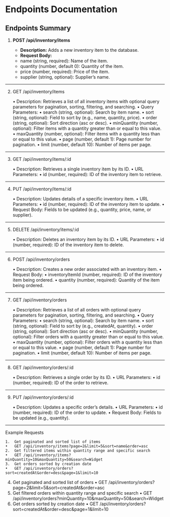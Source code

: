 # Endpoints Documentation

## Endpoints Summary

1. **POST /api/inventory/items**

    - **Description:** Adds a new inventory item to the database.
    - **Request Body:**
    - name (string, required): Name of the item.
    - quantity (number, default 0): Quantity of the item.
    - price (number, required): Price of the item.
    - supplier (string, optional): Supplier’s name.

<hr>

2. GET /api/inventory/items

    • Description: Retrieves a list of all inventory items with optional query parameters for pagination, sorting, filtering, and searching.
    • Query Parameters:
    • search (string, optional): Search by item name.
    • sort (string, optional): Field to sort by (e.g., name, quantity, price).
    • order (string, optional): Sort direction (asc or desc).
    • minQuantity (number, optional): Filter items with a quantity greater than or equal to this value.
    • maxQuantity (number, optional): Filter items with a quantity less than or equal to this value.
    • page (number, default 1): Page number for pagination.
    • limit (number, default 10): Number of items per page.

<hr>

3. GET /api/inventory/items/:id

    • Description: Retrieves a single inventory item by its ID.
    • URL Parameters:
    • id (number, required): ID of the inventory item to retrieve.

<hr>

4. PUT /api/inventory/items/:id

    • Description: Updates details of a specific inventory item.
    • URL Parameters:
    • id (number, required): ID of the inventory item to update.
    • Request Body: Fields to be updated (e.g., quantity, price, name, or supplier).

<hr>

5. DELETE /api/inventory/items/:id

    • Description: Deletes an inventory item by its ID.
    • URL Parameters:
    • id (number, required): ID of the inventory item to delete.

<hr>

6. POST /api/inventory/orders

    • Description: Creates a new order associated with an inventory item.
    • Request Body:
    • inventoryItemId (number, required): ID of the inventory item being ordered.
    • quantity (number, required): Quantity of the item being ordered.

<hr>

7. GET /api/inventory/orders

    • Description: Retrieves a list of all orders with optional query parameters for pagination, sorting, filtering, and searching.
    • Query Parameters:
    • search (string, optional): Search by item name.
    • sort (string, optional): Field to sort by (e.g., createdAt, quantity).
    • order (string, optional): Sort direction (asc or desc).
    • minQuantity (number, optional): Filter orders with a quantity greater than or equal to this value.
    • maxQuantity (number, optional): Filter orders with a quantity less than or equal to this value.
    • page (number, default 1): Page number for pagination.
    • limit (number, default 10): Number of items per page.

<hr>

8. GET /api/inventory/orders/:id

    • Description: Retrieves a single order by its ID.
    • URL Parameters:
    • id (number, required): ID of the order to retrieve.

<hr>

9. PUT /api/inventory/orders/:id

    • Description: Updates a specific order’s details.
    • URL Parameters:
    • id (number, required): ID of the order to update.
    • Request Body: Fields to be updated (e.g., quantity).

<hr>

Example Requests

    1.	Get paginated and sorted list of items
    •	GET /api/inventory/items?page=2&limit=5&sort=name&order=asc
    2.	Get filtered items within quantity range and specific search
    •	GET /api/inventory/items?minQuantity=10&maxQuantity=50&search=Widget
    3.	Get orders sorted by creation date
    •	GET /api/inventory/orders?sort=createdAt&order=desc&page=1&limit=10

4. Get paginated and sorted list of orders
   • GET /api/inventory/orders?page=2&limit=5&sort=createdAt&order=asc
5. Get filtered orders within quantity range and specific search
   • GET /api/inventory/orders?minQuantity=10&maxQuantity=50&search=Widget
6. Get orders sorted by creation date
   • GET /api/inventory/orders?sort=createdAt&order=desc&page=1&limit=10
